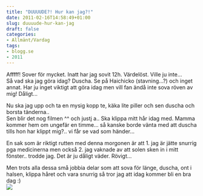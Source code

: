 ```yaml
---
title: "DUUUUDE?! Hur kan jag?!"
date: 2011-02-16T14:58:49+01:00
slug: duuuude-hur-kan-jag
draft: false
categories:
- Allmänt/Vardag
tags:
- blogg.se
- 2011
---
```

Afffff! Sover för mycket. Inatt har jag sovit 12h. Värdelöst. Ville ju inte...  
Så vad ska jag göra idag? Duscha. Se på Haichicko (stavning...?) och inget annat. Har ju inget viktigt att göra idag men vill fan ändå inte sova röven av mig! Dåligt...  
  
Nu ska jag upp och ta en mysig kopp te, käka lite piller och sen duscha och borsta tänderna..  
Sen blir det nog filmen ^^ och justj a.. Ska klippa mitt hår idag med. Mamma kommer hem om ungefär en timme... så kanske borde vänta med att duscha tills hon har klippt mig?.. vi får se vad som händer...  
  
En sak som är riktigt rutten med denna morgonen är att 1. jag är jätte snurrig pga medicinerna men också 2. jag vaknade av att solen sken in i mitt fönster.. trodde jag. Det är ju dåligt väder. Rövigt...  
  
  
Men trots alla dessa små jobbia delar som att sova för länge, duscha, ont i halsen, klippa håret och vara snurrig så tror jag att idag kommer bli en bra dag :)  
![](/assets/images/blogg.se/163295_10150122526559772_718724771_7625366_6846267_n_132909964.jpg)
